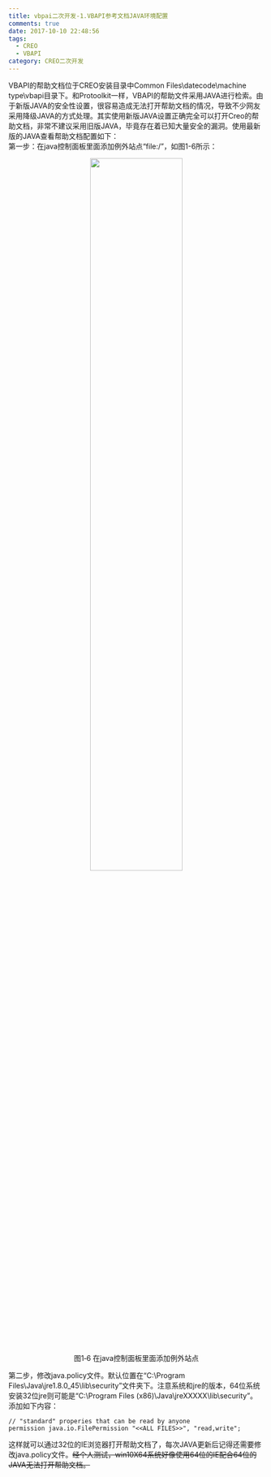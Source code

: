 ```yaml
---
title: vbpai二次开发-1.VBAPI参考文档JAVA环境配置
comments: true
date: 2017-10-10 22:48:56
tags:
  - CREO
  - VBAPI
category: CREO二次开发
---
```


VBAPI的帮助文档位于CREO安装目录中Common Files\datecode\machine type\vbapi目录下。和Protoolkit一样，VBAPI的帮助文件采用JAVA进行检索。由于新版JAVA的安全性设置，很容易造成无法打开帮助文档的情况，导致不少网友采用降级JAVA的方式处理。其实使用新版JAVA设置正确完全可以打开Creo的帮助文档，非常不建议采用旧版JAVA，毕竟存在着已知大量安全的漏洞。使用最新版的JAVA查看帮助文档配置如下：  
第一步：在java控制面板里面添加例外站点“file:/”，如图1-6所示：

<div align="center">
    <img src="/img/proe/vbapi1.6.png" style="width:60%" align="center"/>
    <p>图1‑6 在java控制面板里面添加例外站点</p>
</div>

第二步，修改java.policy文件。默认位置在“C:\Program Files\Java\jre1.8.0_45\lib\security”文件夹下。注意系统和jre的版本，64位系统安装32位jre则可能是“C:\Program Files (x86)\Java\jreXXXXX\lib\security”。添加如下内容：

```
// "standard" properies that can be read by anyone
permission java.io.FilePermission "<<ALL FILES>>", "read,write";
```
这样就可以通过32位的IE浏览器打开帮助文档了，每次JAVA更新后记得还需要修改java.policy文件。~~经个人测试，win10X64系统好像使用64位的IE配合64位的JAVA无法打开帮助文档。~~